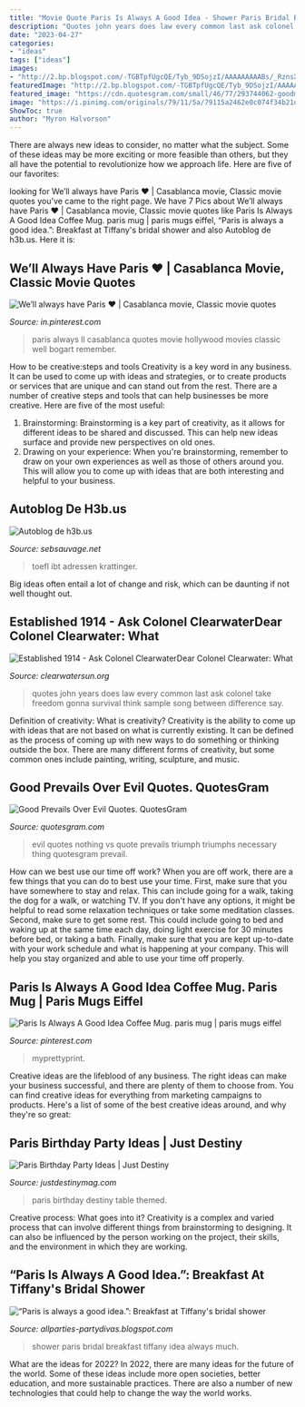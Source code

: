 ```yaml
---
title: "Movie Quote Paris Is Always A Good Idea - Shower Paris Bridal Breakfast Tiffany Idea Always Much"
description: "Quotes john years does law every common last ask colonel take freedom gonna survival think sample song between difference say"
date: "2023-04-27"
categories:
- "ideas"
tags: ["ideas"]
images:
- "http://2.bp.blogspot.com/-TGBTpfUgcQE/Tyb_9DSojzI/AAAAAAAAABs/_RznsXeomU8/s1600/DSCN5099.JPG"
featuredImage: "http://2.bp.blogspot.com/-TGBTpfUgcQE/Tyb_9DSojzI/AAAAAAAAABs/_RznsXeomU8/s1600/DSCN5099.JPG"
featured_image: "https://cdn.quotesgram.com/small/46/77/293744062-goodmen2-e1407144314466.png"
image: "https://i.pinimg.com/originals/79/11/5a/79115a2462e0c074f34b21dbfabad9fe.jpg"
ShowToc: true
author: "Myron Halvorson"
---
```



There are always new ideas to consider, no matter what the subject. Some of these ideas may be more exciting or more feasible than others, but they all have the potential to revolutionize how we approach life. Here are five of our favorites: 

	

		
looking for We’ll always have Paris ♥ | Casablanca movie, Classic movie quotes you've came to the right page. We have 7 Pics about We’ll always have Paris ♥ | Casablanca movie, Classic movie quotes like Paris Is Always A Good Idea Coffee Mug. paris mug | paris mugs eiffel, “Paris is always a good idea.”: Breakfast at Tiffany&#039;s bridal shower and also Autoblog de h3b.us. Here it is:
		
    
## We’ll Always Have Paris ♥ | Casablanca Movie, Classic Movie Quotes

<img loading=lazy src="https://i.pinimg.com/originals/79/11/5a/79115a2462e0c074f34b21dbfabad9fe.jpg" onerror="this.onerror=null;this.src='https://tse2.mm.bing.net/th?id=OIP.yPVO0fIK33IU7sinGjuyGAHaEo&amp;pid=15.1';" alt="We’ll always have Paris ♥ | Casablanca movie, Classic movie quotes">

_Source: in.pinterest.com_

>paris always ll casablanca quotes movie hollywood movies classic well bogart remember. 

	

How to be creative:steps and tools
Creativity is a key word in any business. It can be used to come up with ideas and strategies, or to create products or services that are unique and can stand out from the rest.
There are a number of creative steps and tools that can help businesses be more creative. Here are five of the most useful: 
1. Brainstorming: Brainstorming is a key part of creativity, as it allows for different ideas to be shared and discussed. This can help new ideas surface and provide new perspectives on old ones. 
2. Drawing on your experience: When you're brainstorming, remember to draw on your own experiences as well as those of others around you. This will allow you to come up with ideas that are both interesting and helpful to your business. 

    
## Autoblog De H3b.us

<img loading=lazy src="https://images.unsplash.com/photo-1573755274141-afe029963813?crop=entropy&amp;cs=tinysrgb&amp;fit=max&amp;fm=jpg&amp;ixid=MXwzNjUyOXwwfDF8c2VhcmNofDF8fExlYXJuaW5nJTIwQ2VudGVyfGVufDB8fHw&amp;ixlib=rb-1.2.1&amp;q=80&amp;w=1080" onerror="this.onerror=null;this.src='https://tse3.mm.bing.net/th?id=OIP.PrNNwgVQ6a30vz3ikbhr4gHaE8&amp;pid=15.1';" alt="Autoblog de h3b.us">

_Source: sebsauvage.net_

>toefl ibt adressen krattinger. 

	

Big ideas often entail a lot of change and risk, which can be daunting if not well thought out.

    
## Established 1914 - ﻿Ask Colonel ClearwaterDear Colonel Clearwater: What

<img loading=lazy src="http://clearwatersun.org/yahoo_site_admin/assets/images/col_cw_from_equinox_issue.98192504_std.png" onerror="this.onerror=null;this.src='https://tse3.mm.bing.net/th?id=OIP.UVUSZrs7f8DVfAAK3ts4rgHaLa&amp;pid=15.1';" alt="Established 1914 - ﻿Ask Colonel ClearwaterDear Colonel Clearwater: What">

_Source: clearwatersun.org_

>quotes john years does law every common last ask colonel take freedom gonna survival think sample song between difference say. 

	

Definition of creativity: What is creativity?
Creativity is the ability to come up with ideas that are not based on what is currently existing. It can be defined as the process of coming up with new ways to do something or thinking outside the box. There are many different forms of creativity, but some common ones include painting, writing, sculpture, and music.

    
## Good Prevails Over Evil Quotes. QuotesGram

<img loading=lazy src="https://cdn.quotesgram.com/small/46/77/293744062-goodmen2-e1407144314466.png" onerror="this.onerror=null;this.src='https://tse1.mm.bing.net/th?id=OIP.qT0QRFKxT0B6FrtDYYPgTwAAAA&amp;pid=15.1';" alt="Good Prevails Over Evil Quotes. QuotesGram">

_Source: quotesgram.com_

>evil quotes nothing vs quote prevails triumph triumphs necessary thing quotesgram prevail. 

	

How can we best use our time off work?
When you are off work, there are a few things that you can do to best use your time. First, make sure that you have somewhere to stay and relax. This can include going for a walk, taking the dog for a walk, or watching TV. If you don't have any options, it might be helpful to read some relaxation techniques or take some meditation classes. Second, make sure to get some rest. This could include going to bed and waking up at the same time each day, doing light exercise for 30 minutes before bed, or taking a bath. Finally, make sure that you are kept up-to-date with your work schedule and what is happening at your company. This will help you stay organized and able to use your time off properly.

    
## Paris Is Always A Good Idea Coffee Mug. Paris Mug | Paris Mugs Eiffel

<img loading=lazy src="https://i.pinimg.com/originals/94/e6/7e/94e67ea345ea977f9684614677a1a882.jpg" onerror="this.onerror=null;this.src='https://tse4.mm.bing.net/th?id=OIP.JjETbQ6PTqnRDNxmmyHNkAHaIB&amp;pid=15.1';" alt="Paris Is Always A Good Idea Coffee Mug. paris mug | paris mugs eiffel">

_Source: pinterest.com_

>myprettyprint. 

	

Creative ideas are the lifeblood of any business. The right ideas can make your business successful, and there are plenty of them to choose from. You can find creative ideas for everything from marketing campaigns to products. Here's a list of some of the best creative ideas around, and why they're so great: 

    
## Paris Birthday Party Ideas | Just Destiny

<img loading=lazy src="http://justdestinymag.com/wp-content/uploads/2015/03/Paris-Birthday-Party-Just-Destiny-Mag.jpg" onerror="this.onerror=null;this.src='https://tse1.mm.bing.net/th?id=OIP.pqgLRZXBjrgBLRnEOrSW8QHaKl&amp;pid=15.1';" alt="Paris Birthday Party Ideas | Just Destiny">

_Source: justdestinymag.com_

>paris birthday destiny table themed. 

	

Creative process: What goes into it?
Creativity is a complex and varied process that can involve different things from brainstorming to designing. It can also be influenced by the person working on the project, their skills, and the environment in which they are working.

    
## “Paris Is Always A Good Idea.”: Breakfast At Tiffany&#039;s Bridal Shower

<img loading=lazy src="http://2.bp.blogspot.com/-TGBTpfUgcQE/Tyb_9DSojzI/AAAAAAAAABs/_RznsXeomU8/s1600/DSCN5099.JPG" onerror="this.onerror=null;this.src='https://tse3.mm.bing.net/th?id=OIP.gVENjph-VTe_jIu9FnWNmwHaFj&amp;pid=15.1';" alt="“Paris is always a good idea.”: Breakfast at Tiffany&#039;s bridal shower">

_Source: allparties-partydivas.blogspot.com_

>shower paris bridal breakfast tiffany idea always much. 

	

What are the ideas for 2022?
In 2022, there are many ideas for the future of the world. Some of these ideas include more open societies, better education, and more sustainable practices. There are also a number of new technologies that could help to change the way the world works.

